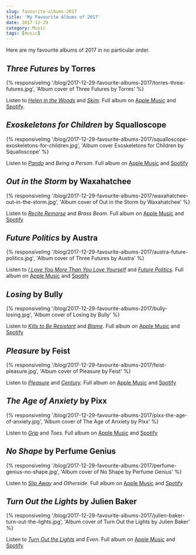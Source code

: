 ```yaml
---
slug: favourite-albums-2017
title: 'My Favourite Albums of 2017'
date: 2017-12-29
category: Music
tags: [music]
---
```


Here are my favourite albums of 2017 in no particular order.

## _Three Futures_ by Torres


{% responsiveImg '/blog/2017-12-29-favourite-albums-2017/torres-three-futures.jpg', 'Album cover of Three Futures by Torres' %}

Listen to _[Helen in the Woods](https://www.youtube.com/watch?v=MmGSNrg6bM0)_ and _[Skim](https://www.youtube.com/watch?v=9mSaYRd3iIo)_.
Full album on [Apple Music](https://geo.itunes.apple.com/at/album/three-futures/1254465509?uo=4&app=music&at=11lSjE&ct=florianec) and
[Spotify](https://open.spotify.com/album/72UTdoI3apw6Hvu5GhAkyp).

## _Exoskeletons for Children_ by Squalloscope

{% responsiveImg '/blog/2017-12-29-favourite-albums-2017/squalloscope-exoskeletons-for-children.jpg', 'Album cover Exoskeletons for Children by Squalloscope' %}

Listen to _[Pando](https://www.youtube.com/watch?v=GXE05kMWF7w)_ and _Being a Person_.
Full album on [Apple Music](https://geo.itunes.apple.com/at/album/exoskeletons-for-children/1274009897?uo=4&app=music&at=11lSjE&ct=florianec) and [Spotify](https://open.spotify.com/album/5OMnwJbgjgrfEJLfH4Ff84)

## _Out in the Storm_ by Waxahatchee

{% responsiveImg '/blog/2017-12-29-favourite-albums-2017/waxahatchee-out-in-the-storm.jpg', 'Album cover of Out in the Storm by Waxahatchee' %}

Listen to _[Recite Remorse](https://www.youtube.com/watch?v=zDiIhwGBIig)_ and _Brass Beam_.
Full album on [Apple Music](https://geo.itunes.apple.com/at/album/out-in-the-storm/1222694400?uo=4&app=music&at=11lSjE&ct=florianec) and [Spotify](https://open.spotify.com/album/66XOr2J6gjRe5vtAxrPPli)

## _Future Politics_ by Austra

{% responsiveImg '/blog/2017-12-29-favourite-albums-2017/austra-future-politics.jpg', 'Album cover of Three Futures by Austra' %}

Listen to _[I Love You More Than You Love Yourself](https://www.youtube.com/watch?v=AE9ePc0OTjs)_ and _[Future Politics](https://www.youtube.com/watch?v=1fiacjVTorc)_.
Full album on [Apple Music](https://geo.itunes.apple.com/at/album/future-politics/1159392535?uo=4&app=music&at=11lSjE&ct=florianec) and [Spotify](https://open.spotify.com/album/5Qwuw7s1jPcObpL21OJ6IC)

## _Losing_ by Bully

{% responsiveImg '/blog/2017-12-29-favourite-albums-2017/bully-losing.jpg', 'Album cover of Losing by Bully' %}

Listen to _[Kills to Be Resistant](https://www.youtube.com/watch?v=cia7HOYxj8w)_ and _[Blame](https://www.youtube.com/watch?v=Og401wXXmJk)_.
Full album on [Apple Music](https://geo.itunes.apple.com/at/album/losing/1258294480?uo=4&app=music&at=11lSjE&ct=florianec) and [Spotify](https://open.spotify.com/album/0T5W8q4JXryl3iiogSJ0zC)

## _Pleasure_ by Feist

{% responsiveImg '/blog/2017-12-29-favourite-albums-2017/feist-pleasure.jpg', 'Album cover of Pleasure by Feist' %}

Listen to _[Pleasure](https://www.youtube.com/watch?v=9Yw1pih-vNw)_ and _[Century](https://www.youtube.com/watch?v=0xQoem0ApXc)_.
Full album on [Apple Music](https://geo.itunes.apple.com/at/album/pleasure/1213564870?uo=4&app=music&at=11lSjE&ct=florianec) and [Spotify](https://open.spotify.com/album/5DLqMDgi1dFGJP6Zxb2sVd)

## _The Age of Anxiety_ by Pixx

{% responsiveImg '/blog/2017-12-29-favourite-albums-2017/pixx-the-age-of-anxiety.jpg', 'Album cover of The Age of Anxiety by Pixx' %}

Listen to _[Grip](https://www.youtube.com/watch?v=M4kONnKvqG0)_ and _Toes_.
Full album on [Apple Music](https://geo.itunes.apple.com/at/album/the-age-of-anxiety/1199496741?uo=4&app=music&at=11lSjE&ct=florianec) and [Spotify](https://open.spotify.com/album/3KeqGzQhJKG9I08Wws8KXw)

## _No Shape_ by Perfume Genius

{% responsiveImg '/blog/2017-12-29-favourite-albums-2017/perfume-genius-no-shape.jpg', 'Album cover of No Shape by Perfume Genius' %}

Listen to _[Slip Away](https://www.youtube.com/watch?v=-EVhFTw4igw)_ and _Otherside_.
Full album on [Apple Music](https://geo.itunes.apple.com/at/album/no-shape/1210458504?uo=4&app=music&at=11lSjE&ct=florianec) and [Spotify](https://open.spotify.com/album/7awgq3vvlsIeA7dZduR9x4)

## _Turn Out the Lights_ by Julien Baker

{% responsiveImg '/blog/2017-12-29-favourite-albums-2017/julien-baker-turn-out-the-lights.jpg', 'Album cover of Turn Out the Lights by Julien Baker' %}

Listen to <a href="https://www.youtube.com/watch?v=xV1dMqeb4_U"><em>Turn Out the Lights</em></a> and _Even_.
Full album on [Apple Music](https://geo.itunes.apple.com/at/album/turn-out-the-lights/1265246504?uo=4&app=music&at=11lSjE&ct=florianec) and [Spotify](https://open.spotify.com/album/3uIsEwFYYV4rwRssSEJ8Lb)
